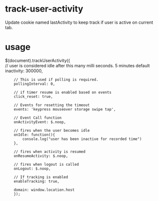 # track-user-activity
Update cookie named lastActivity to keep track if user is active on current tab.

# usage

$(document).trackUserActivity({     
        // user is considered idle after this many milli seconds. 5 minutes default
        inactivity: 300000,

        // This is used if polling is required.
        pollingInterval: 0,

        // if timer resume is enabled based on events
        click_reset: true,

        // Events for resetting the timeout
        events: 'keypress mouseover storage swipe tap',

        // Event Call function
        onActivityEvent: $.noop,

        // fires when the user becomes idle
        onIdle: function(){
            console.log("user has been inactive for recorded time")
        },

        // fires when activity is resumed
        onResumeActivity: $.noop,

        // fires when logout is called
        onLogout: $.noop,

        // If tracking is enabled
        enableTracking: true,
        
        domain: window.location.host
        });
